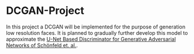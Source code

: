 # DCGAN-Project

In this project a DCGAN will be implemented for the purpose of generation low resolution faces. It is planned to gradually further develop this model to approximate the [U-Net Based Discriminator for Generative Adversarial Networks of Schönfeld et. al.](https://openaccess.thecvf.com/content_CVPR_2020/papers/Schonfeld_A_U-Net_Based_Discriminator_for_Generative_Adversarial_Networks_CVPR_2020_paper.pdf).
